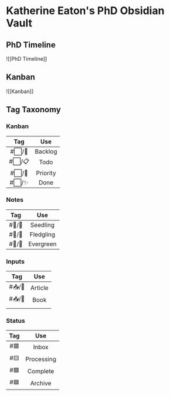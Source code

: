 # Katherine Eaton's PhD Obsidian Vault

## PhD Timeline

![[PhD Timeline]]

## Kanban

![[Kanban]]

## Tag Taxonomy

### Kanban 

| Tag    | Use      |
|:------:|:--------:|
| #⬜/🚂 | Backlog  |
| #⬜/📋 | Todo     |
| #⬜/🧨 | Priority |
| #⬜/✨ | Done     | 

### Notes

|  Tag   |    Use    |
|:------:|:---------:|
| #📝/🌱 | Seedling  | 
| #📝/🌿 | Fledgling |
| #📝/🌲 | Evergreen |

### Inputs

|  Tag   |   Use   |
|:------:|:-------:|
| #📥/📰 | Article |
| #📥/📗 |  Book   |
|        |         |

### Status

| Tag |    Use     |
|:---:|:----------:|
| #🟥 |   Inbox    |
| #🟨 | Processing |
| #🟩 |  Complete  | 
| #🟦 |  Archive   |
